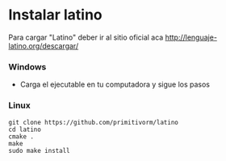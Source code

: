 # Instalar latino
Para cargar "Latino" deber ir al sitio oficial aca http://lenguaje-latino.org/descargar/

### Windows

* Carga el ejecutable en tu computadora y sigue los pasos 

### Linux
```
git clone https://github.com/primitivorm/latino
cd latino
cmake .
make
sudo make install
```



